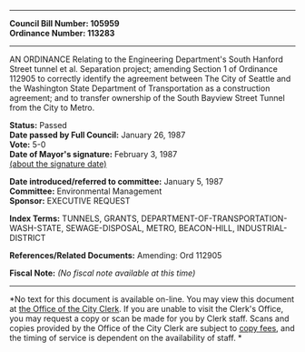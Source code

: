* * * * *  
  
**Council Bill Number: [](#h0)[](#h2)105959**   
**Ordinance Number: 113283**  
  
* * * * *  
  
AN ORDINANCE Relating to the Engineering Department's South Hanford Street tunnel et al. Separation project; amending Section 1 of Ordinance 112905 to correctly identify the agreement between The City of Seattle and the Washington State Department of Transportation as a construction agreement; and to transfer ownership of the South Bayview Street Tunnel from the City to Metro.  
  
**Status:** Passed   
**Date passed by Full Council:** January 26, 1987   
**Vote:** 5-0   
**Date of Mayor's signature:** February 3, 1987   
[(about the signature date)](/~public/approvaldate.htm)   
  
  
**Date introduced/referred to committee:** January 5, 1987   
**Committee:** Environmental Management   
**Sponsor:** EXECUTIVE REQUEST   
  
**Index Terms:** TUNNELS, GRANTS, DEPARTMENT-OF-TRANSPORTATION-WASH-STATE, SEWAGE-DISPOSAL, METRO, BEACON-HILL, INDUSTRIAL-DISTRICT  
  
**References/Related Documents:** Amending: Ord 112905  
  
**Fiscal Note:** *(No fiscal note available at this time)*  
  
* * * * *  
  
*No text for this document is available on-line. You may view this document at [the Office of the City Clerk](http://www.seattle.gov/leg/clerk/contactUs.htm). If you are unable to visit the Clerk's Office, you may request a copy or scan be made for you by Clerk staff. Scans and copies provided by the Office of the City Clerk are subject to [copy fees](http://clerk.seattle.gov/~public/clerkfees.htm), and the timing of service is dependent on the availability of staff. *  
  
  
